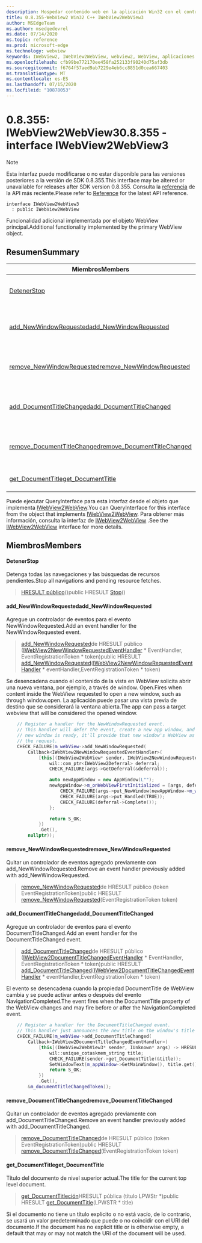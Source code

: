 ```yaml
---
description: Hospedar contenido web en la aplicación Win32 con el control Microsoft Edge WebView2
title: 0.8.355-WebView2 Win32 C++ IWebView2WebView3
author: MSEdgeTeam
ms.author: msedgedevrel
ms.date: 07/14/2020
ms.topic: reference
ms.prod: microsoft-edge
ms.technology: webview
keywords: IWebView2, IWebView2WebView, webview2, WebView, aplicaciones Win32, Win32, Edge
ms.openlocfilehash: cfb99be772170ee458fa252133f90240d75af3db
ms.sourcegitcommit: f6764f57aed9ab7229e4eb6cc8851d0cea667403
ms.translationtype: MT
ms.contentlocale: es-ES
ms.lasthandoff: 07/15/2020
ms.locfileid: "10878053"
---
```

# <span data-ttu-id="0fcba-104">0.8.355: IWebView2WebView3</span><span class="sxs-lookup"><span data-stu-id="0fcba-104">0.8.355 - interface IWebView2WebView3</span></span> 

> [!NOTE]
> <span data-ttu-id="0fcba-105">Esta interfaz puede modificarse o no estar disponible para las versiones posteriores a la versión de SDK 0.8.355.</span><span class="sxs-lookup"><span data-stu-id="0fcba-105">This interface may be altered or unavailable for releases after SDK version 0.8.355.</span></span> <span data-ttu-id="0fcba-106">Consulta la [referencia](../../../webview2-api-reference.md) de la API más reciente.</span><span class="sxs-lookup"><span data-stu-id="0fcba-106">Please refer to [Reference](../../../webview2-api-reference.md) for the latest API reference.</span></span>

```
interface IWebView2WebView3
  : public IWebView2WebView
```

<span data-ttu-id="0fcba-107">Funcionalidad adicional implementada por el objeto WebView principal.</span><span class="sxs-lookup"><span data-stu-id="0fcba-107">Additional functionality implemented by the primary WebView object.</span></span>

## <span data-ttu-id="0fcba-108">Resumen</span><span class="sxs-lookup"><span data-stu-id="0fcba-108">Summary</span></span>

 <span data-ttu-id="0fcba-109">Miembros</span><span class="sxs-lookup"><span data-stu-id="0fcba-109">Members</span></span>                        | <span data-ttu-id="0fcba-110">Descripciones</span><span class="sxs-lookup"><span data-stu-id="0fcba-110">Descriptions</span></span>
--------------------------------|---------------------------------------------
[<span data-ttu-id="0fcba-111">Detener</span><span class="sxs-lookup"><span data-stu-id="0fcba-111">Stop</span></span>](#stop) | <span data-ttu-id="0fcba-112">Detenga todas las navegaciones y las búsquedas de recursos pendientes.</span><span class="sxs-lookup"><span data-stu-id="0fcba-112">Stop all navigations and pending resource fetches.</span></span>
[<span data-ttu-id="0fcba-113">add_NewWindowRequested</span><span class="sxs-lookup"><span data-stu-id="0fcba-113">add_NewWindowRequested</span></span>](#add_newwindowrequested) | <span data-ttu-id="0fcba-114">Agregue un controlador de eventos para el evento NewWindowRequested.</span><span class="sxs-lookup"><span data-stu-id="0fcba-114">Add an event handler for the NewWindowRequested event.</span></span>
[<span data-ttu-id="0fcba-115">remove_NewWindowRequested</span><span class="sxs-lookup"><span data-stu-id="0fcba-115">remove_NewWindowRequested</span></span>](#remove_newwindowrequested) | <span data-ttu-id="0fcba-116">Quitar un controlador de eventos agregado previamente con add_NewWindowRequested.</span><span class="sxs-lookup"><span data-stu-id="0fcba-116">Remove an event handler previously added with add_NewWindowRequested.</span></span>
[<span data-ttu-id="0fcba-117">add_DocumentTitleChanged</span><span class="sxs-lookup"><span data-stu-id="0fcba-117">add_DocumentTitleChanged</span></span>](#add_documenttitlechanged) | <span data-ttu-id="0fcba-118">Agregue un controlador de eventos para el evento DocumentTitleChanged.</span><span class="sxs-lookup"><span data-stu-id="0fcba-118">Add an event handler for the DocumentTitleChanged event.</span></span>
[<span data-ttu-id="0fcba-119">remove_DocumentTitleChanged</span><span class="sxs-lookup"><span data-stu-id="0fcba-119">remove_DocumentTitleChanged</span></span>](#remove_documenttitlechanged) | <span data-ttu-id="0fcba-120">Quitar un controlador de eventos agregado previamente con add_DocumentTitleChanged.</span><span class="sxs-lookup"><span data-stu-id="0fcba-120">Remove an event handler previously added with add_DocumentTitleChanged.</span></span>
[<span data-ttu-id="0fcba-121">get_DocumentTitle</span><span class="sxs-lookup"><span data-stu-id="0fcba-121">get_DocumentTitle</span></span>](#get_documenttitle) | <span data-ttu-id="0fcba-122">Título del documento de nivel superior actual.</span><span class="sxs-lookup"><span data-stu-id="0fcba-122">The title for the current top level document.</span></span>

<span data-ttu-id="0fcba-123">Puede ejecutar QueryInterface para esta interfaz desde el objeto que implementa [IWebView2WebView](IWebView2WebView.md).</span><span class="sxs-lookup"><span data-stu-id="0fcba-123">You can QueryInterface for this interface from the object that implements [IWebView2WebView](IWebView2WebView.md).</span></span> <span data-ttu-id="0fcba-124">Para obtener más información, consulta la interfaz de [IWebView2WebView](IWebView2WebView.md) .</span><span class="sxs-lookup"><span data-stu-id="0fcba-124">See the [IWebView2WebView](IWebView2WebView.md) interface for more details.</span></span>

## <span data-ttu-id="0fcba-125">Miembros</span><span class="sxs-lookup"><span data-stu-id="0fcba-125">Members</span></span>

#### <span data-ttu-id="0fcba-126">Detener</span><span class="sxs-lookup"><span data-stu-id="0fcba-126">Stop</span></span> 

<span data-ttu-id="0fcba-127">Detenga todas las navegaciones y las búsquedas de recursos pendientes.</span><span class="sxs-lookup"><span data-stu-id="0fcba-127">Stop all navigations and pending resource fetches.</span></span>

> <span data-ttu-id="0fcba-128">[HRESULT público](#stop)()</span><span class="sxs-lookup"><span data-stu-id="0fcba-128">public HRESULT [Stop](#stop)()</span></span>

#### <span data-ttu-id="0fcba-129">add_NewWindowRequested</span><span class="sxs-lookup"><span data-stu-id="0fcba-129">add_NewWindowRequested</span></span> 

<span data-ttu-id="0fcba-130">Agregue un controlador de eventos para el evento NewWindowRequested.</span><span class="sxs-lookup"><span data-stu-id="0fcba-130">Add an event handler for the NewWindowRequested event.</span></span>

> <span data-ttu-id="0fcba-131">[add_NewWindowRequested](#add_newwindowrequested)de HRESULT público ([IWebView2NewWindowRequestedEventHandler](IWebView2NewWindowRequestedEventHandler.md) \* EventHandler, EventRegistrationToken \* token)</span><span class="sxs-lookup"><span data-stu-id="0fcba-131">public HRESULT [add_NewWindowRequested](#add_newwindowrequested)([IWebView2NewWindowRequestedEventHandler](IWebView2NewWindowRequestedEventHandler.md) \* eventHandler,EventRegistrationToken \* token)</span></span>

<span data-ttu-id="0fcba-132">Se desencadena cuando el contenido de la vista en WebView solicita abrir una nueva ventana, por ejemplo, a través de window. Open.</span><span class="sxs-lookup"><span data-stu-id="0fcba-132">Fires when content inside the WebView requested to open a new window, such as through window.open.</span></span> <span data-ttu-id="0fcba-133">La aplicación puede pasar una vista previa de destino que se considerará la ventana abierta.</span><span class="sxs-lookup"><span data-stu-id="0fcba-133">The app can pass a target webview that will be considered the opened window.</span></span>

```cpp
    // Register a handler for the NewWindowRequested event.
    // This handler will defer the event, create a new app window, and then once the
    // new window is ready, it'll provide that new window's WebView as the response to
    // the request.
    CHECK_FAILURE(m_webView->add_NewWindowRequested(
        Callback<IWebView2NewWindowRequestedEventHandler>(
            [this](IWebView2WebView* sender, IWebView2NewWindowRequestedEventArgs* args) {
                wil::com_ptr<IWebView2Deferral> deferral;
                CHECK_FAILURE(args->GetDeferral(&deferral));

                auto newAppWindow = new AppWindow(L"");
                newAppWindow->m_onWebViewFirstInitialized = [args, deferral, newAppWindow]() {
                    CHECK_FAILURE(args->put_NewWindow(newAppWindow->m_webView.get()));
                    CHECK_FAILURE(args->put_Handled(TRUE));
                    CHECK_FAILURE(deferral->Complete());
                };

                return S_OK;
            })
            .Get(),
        nullptr));
```

#### <span data-ttu-id="0fcba-134">remove_NewWindowRequested</span><span class="sxs-lookup"><span data-stu-id="0fcba-134">remove_NewWindowRequested</span></span> 

<span data-ttu-id="0fcba-135">Quitar un controlador de eventos agregado previamente con add_NewWindowRequested.</span><span class="sxs-lookup"><span data-stu-id="0fcba-135">Remove an event handler previously added with add_NewWindowRequested.</span></span>

> <span data-ttu-id="0fcba-136">[remove_NewWindowRequested](#remove_newwindowrequested)de HRESULT público (token EventRegistrationToken)</span><span class="sxs-lookup"><span data-stu-id="0fcba-136">public HRESULT [remove_NewWindowRequested](#remove_newwindowrequested)(EventRegistrationToken token)</span></span>

#### <span data-ttu-id="0fcba-137">add_DocumentTitleChanged</span><span class="sxs-lookup"><span data-stu-id="0fcba-137">add_DocumentTitleChanged</span></span> 

<span data-ttu-id="0fcba-138">Agregue un controlador de eventos para el evento DocumentTitleChanged.</span><span class="sxs-lookup"><span data-stu-id="0fcba-138">Add an event handler for the DocumentTitleChanged event.</span></span>

> <span data-ttu-id="0fcba-139">[add_DocumentTitleChanged](#add_documenttitlechanged)de HRESULT público ([IWebView2DocumentTitleChangedEventHandler](IWebView2DocumentTitleChangedEventHandler.md) \* EventHandler, EventRegistrationToken \* token)</span><span class="sxs-lookup"><span data-stu-id="0fcba-139">public HRESULT [add_DocumentTitleChanged](#add_documenttitlechanged)([IWebView2DocumentTitleChangedEventHandler](IWebView2DocumentTitleChangedEventHandler.md) \* eventHandler,EventRegistrationToken \* token)</span></span>

<span data-ttu-id="0fcba-140">El evento se desencadena cuando la propiedad DocumentTitle de WebView cambia y se puede activar antes o después del evento NavigationCompleted.</span><span class="sxs-lookup"><span data-stu-id="0fcba-140">The event fires when the DocumentTitle property of the WebView changes and may fire before or after the NavigationCompleted event.</span></span>

```cpp
    // Register a handler for the DocumentTitleChanged event.
    // This handler just announces the new title on the window's title bar.
    CHECK_FAILURE(m_webView->add_DocumentTitleChanged(
        Callback<IWebView2DocumentTitleChangedEventHandler>(
            [this](IWebView2WebView3* sender, IUnknown* args) -> HRESULT {
                wil::unique_cotaskmem_string title;
                CHECK_FAILURE(sender->get_DocumentTitle(&title));
                SetWindowText(m_appWindow->GetMainWindow(), title.get());
                return S_OK;
            })
            .Get(),
        &m_documentTitleChangedToken));
```

#### <span data-ttu-id="0fcba-141">remove_DocumentTitleChanged</span><span class="sxs-lookup"><span data-stu-id="0fcba-141">remove_DocumentTitleChanged</span></span> 

<span data-ttu-id="0fcba-142">Quitar un controlador de eventos agregado previamente con add_DocumentTitleChanged.</span><span class="sxs-lookup"><span data-stu-id="0fcba-142">Remove an event handler previously added with add_DocumentTitleChanged.</span></span>

> <span data-ttu-id="0fcba-143">[remove_DocumentTitleChanged](#remove_documenttitlechanged)de HRESULT público (token EventRegistrationToken)</span><span class="sxs-lookup"><span data-stu-id="0fcba-143">public HRESULT [remove_DocumentTitleChanged](#remove_documenttitlechanged)(EventRegistrationToken token)</span></span>

#### <span data-ttu-id="0fcba-144">get_DocumentTitle</span><span class="sxs-lookup"><span data-stu-id="0fcba-144">get_DocumentTitle</span></span> 

<span data-ttu-id="0fcba-145">Título del documento de nivel superior actual.</span><span class="sxs-lookup"><span data-stu-id="0fcba-145">The title for the current top level document.</span></span>

> <span data-ttu-id="0fcba-146">[get_DocumentTitleción](#get_documenttitle)HRESULT pública (título LPWStr \*)</span><span class="sxs-lookup"><span data-stu-id="0fcba-146">public HRESULT [get_DocumentTitle](#get_documenttitle)(LPWSTR \* title)</span></span>

<span data-ttu-id="0fcba-147">Si el documento no tiene un título explícito o no está vacío, de lo contrario, se usará un valor predeterminado que puede o no coincidir con el URI del documento.</span><span class="sxs-lookup"><span data-stu-id="0fcba-147">If the document has no explicit title or is otherwise empty, a default that may or may not match the URI of the document will be used.</span></span>

